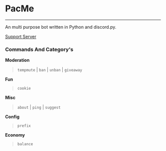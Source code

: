 # PacMe
------------
An multi purpose bot written in Python and discord.py.

[Support Server](https://discord.gg/G2PekUfD59)

### Commands And Category's

**Moderation**
> `tempmute` | `ban` | `unban` | `giveaway`

**Fun**
> `cookie`

**Misc**
> `about` | `ping` | `suggest`

**Config**
> `prefix`

**Economy**
> `balance`